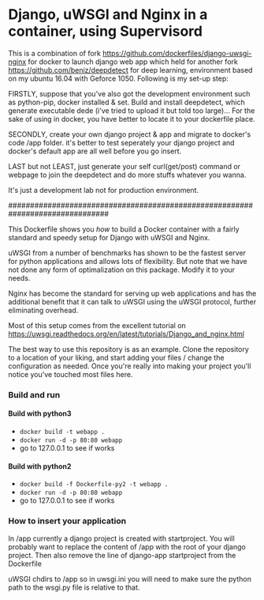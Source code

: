 # Django, uWSGI and Nginx in a container, using Supervisord

This is a combination of fork https://github.com/dockerfiles/django-uwsgi-nginx for docker to launch django web app which held for another fork https://github.com/beniz/deepdetect for deep learning, environment based on my ubuntu 16.04 with Geforce 1050.
Following is my set-up step:

FIRSTLY, suppose that you've also got the development environment such as python-pip, docker installed & set. Build and install deepdetect, which generate executable dede (i've tried to upload it but told too large)... For the sake of using in docker, you have better to locate it to your dockerfile place.

SECONDLY, create your own django project & app and migrate to docker's code /app folder. it's better to test seperately your django project and docker's default app are all well before you go insert.

LAST but not LEAST, just generate your self curl(get/post) command or webpage to join the deepdetect and do more stuffs whatever you wanna.

It's just a development lab not for production environment.

###############################################################################

This Dockerfile shows you *how* to build a Docker container with a fairly standard
and speedy setup for Django with uWSGI and Nginx.

uWSGI from a number of benchmarks has shown to be the fastest server 
for python applications and allows lots of flexibility. But note that we have
not done any form of optimalization on this package. Modify it to your needs.

Nginx has become the standard for serving up web applications and has the 
additional benefit that it can talk to uWSGI using the uWSGI protocol, further
eliminating overhead. 

Most of this setup comes from the excellent tutorial on 
https://uwsgi.readthedocs.org/en/latest/tutorials/Django_and_nginx.html

The best way to use this repository is as an example. Clone the repository to 
a location of your liking, and start adding your files / change the configuration 
as needed. Once you're really into making your project you'll notice you've 
touched most files here.

### Build and run
#### Build with python3
* `docker build -t webapp .`
* `docker run -d -p 80:80 webapp`
* go to 127.0.0.1 to see if works

#### Build with python2
* `docker build -f Dockerfile-py2 -t webapp .`
* `docker run -d -p 80:80 webapp`
* go to 127.0.0.1 to see if works

### How to insert your application

In /app currently a django project is created with startproject. You will
probably want to replace the content of /app with the root of your django
project. Then also remove the line of django-app startproject from the 
Dockerfile

uWSGI chdirs to /app so in uwsgi.ini you will need to make sure the python path
to the wsgi.py file is relative to that.
